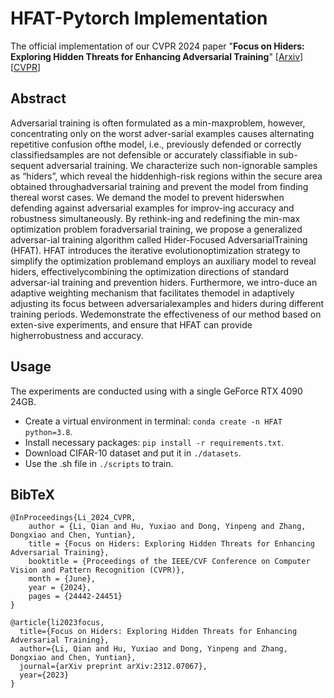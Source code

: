 ﻿
# HFAT-Pytorch Implementation

The official implementation of our CVPR 2024 paper "**Focus on Hiders: Exploring Hidden Threats for Enhancing Adversarial Training**" [[Arxiv](https://arxiv.org/html/2312.07067v1)] [[CVPR](https://openaccess.thecvf.com/content/CVPR2024/html/Li_Focus_on_Hiders_Exploring_Hidden_Threats_for_Enhancing_Adversarial_Training_CVPR_2024_paper.html)]

## Abstract

Adversarial training is often formulated as a min-maxproblem, however, concentrating only on the worst adver-sarial examples causes alternating repetitive confusion ofthe model, i.e., previously defended or correctly classifiedsamples are not defensible or accurately classifiable in sub-sequent adversarial training. We characterize such non-ignorable samples as “hiders”, which reveal the hiddenhigh-risk regions within the secure area obtained throughadversarial training and prevent the model from finding thereal worst cases. We demand the model to prevent hiderswhen defending against adversarial examples for improv-ing accuracy and robustness simultaneously. By rethink-ing and redefining the min-max optimization problem foradversarial training, we propose a generalized adversar-ial training algorithm called Hider-Focused AdversarialTraining (HFAT). HFAT introduces the iterative evolutionoptimization strategy to simplify the optimization problemand employs an auxiliary model to reveal hiders, effectivelycombining the optimization directions of standard adversar-ial training and prevention hiders. Furthermore, we intro-duce an adaptive weighting mechanism that facilitates themodel in adaptively adjusting its focus between adversarialexamples and hiders during different training periods. Wedemonstrate the effectiveness of our method based on exten-sive experiments, and ensure that HFAT can provide higherrobustness and accuracy.

## Usage

The experiments are conducted using with a single GeForce RTX 4090 24GB.
+ Create a virtual environment in terminal: `conda create -n HFAT python=3.8`.
+ Install necessary packages: `pip install -r requirements.txt`.
+ Download CIFAR-10 dataset and put it in `./datasets`.
+ Use the .sh file in `./scripts` to train.

## BibTeX

```
@InProceedings{Li_2024_CVPR, 
	author = {Li, Qian and Hu, Yuxiao and Dong, Yinpeng and Zhang, Dongxiao and Chen, Yuntian}, 
	title = {Focus on Hiders: Exploring Hidden Threats for Enhancing Adversarial Training}, 
	booktitle = {Proceedings of the IEEE/CVF Conference on Computer Vision and Pattern Recognition (CVPR)}, 
	month = {June}, 
	year = {2024}, 
	pages = {24442-24451}
}
```
```
@article{li2023focus,
  title={Focus on Hiders: Exploring Hidden Threats for Enhancing Adversarial Training},
  author={Li, Qian and Hu, Yuxiao and Dong, Yinpeng and Zhang, Dongxiao and Chen, Yuntian},
  journal={arXiv preprint arXiv:2312.07067},
  year={2023}
}
```
